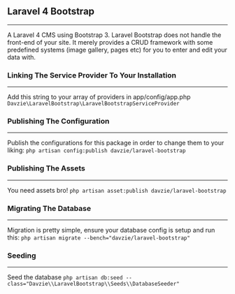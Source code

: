## Laravel 4 Bootstrap
--------------------------------------
A Laravel 4 CMS using Bootstrap 3. Laravel Bootstrap does not handle the front-end of your site. It merely provides a CRUD framework with some predefined systems (image gallery, pages etc) for you to enter and edit your data with.

### Linking The Service Provider To Your Installation
--------------------------------------
Add this string to your array of providers in app/config/app.php
`Davzie\LaravelBootstrap\LaravelBootstrapServiceProvider`

### Publishing The Configuration
--------------------------------------
Publish the configurations for this package in order to change them to your liking:
`php artisan config:publish davzie/laravel-bootstrap`

### Publishing The Assets
--------------------------------------
You need assets bro!
`php artisan asset:publish davzie/laravel-bootstrap`

### Migrating The Database
--------------------------------------
Migration is pretty simple, ensure your database config is setup and run this:
`php artisan migrate --bench="davzie/laravel-bootstrap"`

### Seeding
--------------------------------------
Seed the database
`php artisan db:seed --class="Davzie\\LaravelBootstrap\\Seeds\\DatabaseSeeder"`